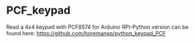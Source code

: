 # PCF_keypad
Read a 4x4 keypad with PCF8574 for Arduino
RPI-Python version can be found here: https://github.com/horemansp/python_keypad_PCF
